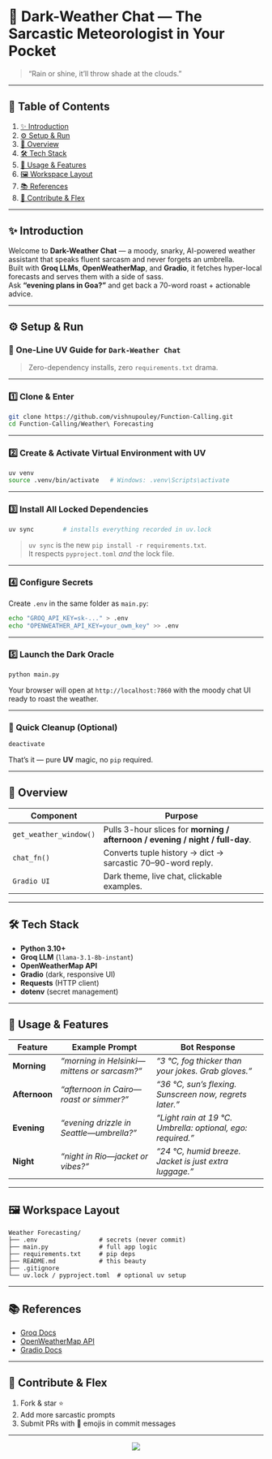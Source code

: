 # 🌌 Dark-Weather Chat — The Sarcastic Meteorologist in Your Pocket

> “Rain or shine, it’ll throw shade at the clouds.”

---

## 📜 Table of Contents

1. [✨ Introduction](#-introduction)  
2. [⚙️ Setup & Run](#-setup--run)  
3. [🧠 Overview](#-overview)  
4. [🛠️ Tech Stack](#-tech-stack)  
5. [🎩 Usage & Features](#-usage--features)  
6. [🖼️ Workspace Layout](#-workspace-layout)  
7. [📚 References](#-references)  
8. [🤝 Contribute & Flex](#-contribute--flex)

---

## ✨ Introduction

Welcome to **Dark-Weather Chat** — a moody, snarky, AI-powered weather assistant that speaks fluent sarcasm and never forgets an umbrella.  
Built with **Groq LLMs**, **OpenWeatherMap**, and **Gradio**, it fetches hyper-local forecasts and serves them with a side of sass.  
Ask **“evening plans in Goa?”** and get back a 70-word roast + actionable advice.

---

## ⚙️ Setup & Run

### 🚀 One-Line UV Guide for `Dark-Weather Chat`

> Zero-dependency installs, zero `requirements.txt` drama.

---

### 1️⃣ Clone & Enter
```bash
git clone https://github.com/vishnupouley/Function-Calling.git
cd Function-Calling/Weather\ Forecasting
```

---

### 2️⃣ Create & Activate Virtual Environment with UV
```bash
uv venv
source .venv/bin/activate   # Windows: .venv\Scripts\activate
```

---

### 3️⃣ Install All Locked Dependencies
```bash
uv sync        # installs everything recorded in uv.lock
```
> `uv sync` is the new `pip install -r requirements.txt`.  
> It respects `pyproject.toml` *and* the lock file.

---

### 4️⃣ Configure Secrets
Create `.env` in the same folder as `main.py`:
```bash
echo "GROQ_API_KEY=sk-..." > .env
echo "OPENWEATHER_API_KEY=your_owm_key" >> .env
```

---

### 5️⃣ Launch the Dark Oracle
```bash
python main.py
```
Your browser will open at `http://localhost:7860` with the moody chat UI ready to roast the weather.

---

### 🧹 Quick Cleanup (Optional)
```bash
deactivate
```

That’s it — pure **UV** magic, no `pip` required.

---

## 🧠 Overview

| Component | Purpose |
|-----------|---------|
| `get_weather_window()` | Pulls 3-hour slices for **morning / afternoon / evening / night / full-day**. |
| `chat_fn()` | Converts tuple history → dict → sarcastic 70–90-word reply. |
| `Gradio UI` | Dark theme, live chat, clickable examples. |

---

## 🛠️ Tech Stack

- **Python 3.10+**
- **Groq LLM** (`llama-3.1-8b-instant`)
- **OpenWeatherMap API**
- **Gradio** (dark, responsive UI)
- **Requests** (HTTP client)
- **dotenv** (secret management)

---

## 🎩 Usage & Features

| Feature | Example Prompt | Bot Response |
|---------|----------------|--------------|
| **Morning** | *“morning in Helsinki—mittens or sarcasm?”* | *“3 °C, fog thicker than your jokes. Grab gloves.”* |
| **Afternoon** | *“afternoon in Cairo—roast or simmer?”* | *“36 °C, sun’s flexing. Sunscreen now, regrets later.”* |
| **Evening** | *“evening drizzle in Seattle—umbrella?”* | *“Light rain at 19 °C. Umbrella: optional, ego: required.”* |
| **Night** | *“night in Rio—jacket or vibes?”* | *“24 °C, humid breeze. Jacket is just extra luggage.”* |

---

## 🖼️ Workspace Layout

```
Weather Forecasting/
├── .env                 # secrets (never commit)
├── main.py              # full app logic
├── requirements.txt     # pip deps
├── README.md            # this beauty
├── .gitignore
└── uv.lock / pyproject.toml  # optional uv setup
```

---

## 📚 References

- [Groq Docs](https://console.groq.com/docs)  
- [OpenWeatherMap API](https://openweathermap.org/api)  
- [Gradio Docs](https://gradio.app/docs)

---

## 🤝 Contribute & Flex

1. Fork & star ⭐  
2. Add more sarcastic prompts  
3. Submit PRs with 🌈 emojis in commit messages

---

<p align="center">
  <img src="https://readme-typing-svg.herokuapp.com/?font=Fira+Code&size=20&duration=3000&color=7f5af0&center=true&vCenter=true&width=600&lines=Stay+dry,+stay+sarcastic!"/>
</p>

